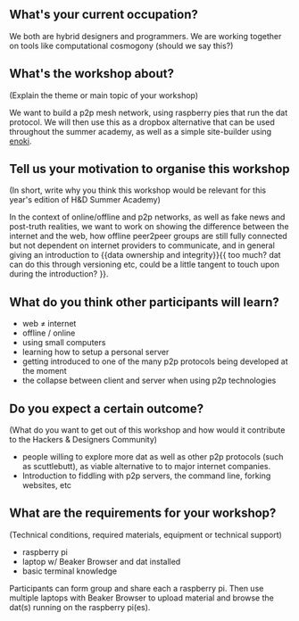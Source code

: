 ## What's your current occupation?

We both are hybrid designers and programmers. We are working together on tools like computational cosmogony (should we say this?)

## What's the workshop about? 

(Explain the theme or main topic of your workshop)

We want to build a p2p mesh network, using raspberry pies that run the dat protocol. We will then use this as a dropbox alternative that can be used throughout the summer academy, as well as a simple site-builder using [enoki](https://enoki.site).

## Tell us your motivation to organise this workshop 

(In short, write why you think this workshop would be relevant for this year's edition of H&D Summer Academy)

In the context of online/offline and p2p networks, as well as fake news and post-truth realities, we want to work on showing the difference between the internet and the web, how offline peer2peer groups are still fully connected but not dependent on internet providers to communicate, and in general giving an introduction to {{data ownership and integrity}}{{ too much? dat can do this through versioning etc, could be a little tangent to touch upon during the introduction? }}.

## What do you think other participants will learn?

- web ≠ internet
- offline / online
- using small computers
- learning how to setup a personal server
- getting introduced to one of the many p2p protocols being developed at the moment
- the collapse between client and server when using p2p technologies

## Do you expect a certain outcome? 

(What do you want to get out of this workshop and how would it contribute to the Hackers & Designers Community)

- people willing to explore more dat as well as other p2p protocols (such as scuttlebutt), as viable alternative to to major internet companies.
- Introduction to fiddling with p2p servers, the command line, forking websites, etc

## What are the requirements for your workshop?

(Technical conditions, required materials, equipment or technical support)

- raspberry pi
- laptop w/ Beaker Browser and dat installed
- basic terminal knowledge

Participants can form group and share each a raspberry pi. Then use multiple laptops with Beaker Browser to upload material and browse the dat(s) running on the raspberry pi(es).